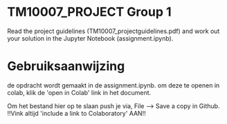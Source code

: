 # TM10007_PROJECT Group 1

Read the project guidelines (TM10007_projectguidelines.pdf) and work out your solution in the Jupyter Notebook (assignment.ipynb).

# Gebruiksaanwijzing

de opdracht wordt gemaakt in de assignment.ipynb. om deze te openen in colab, klik de 'open in Colab' link in het document.

Om het bestand hier op te slaan push je via, File --> Save a copy in Github. !!Vink altijd 'include a link to Colaboratory' AAN!!
